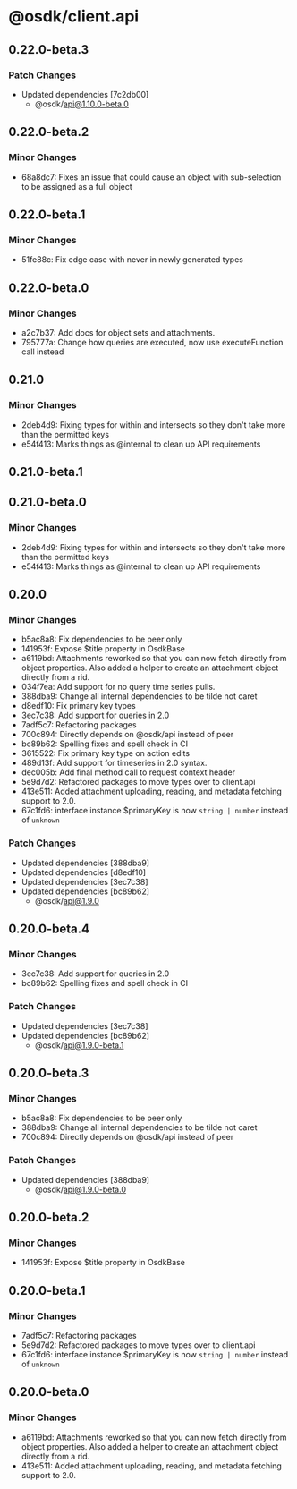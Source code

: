 # @osdk/client.api

## 0.22.0-beta.3

### Patch Changes

- Updated dependencies [7c2db00]
  - @osdk/api@1.10.0-beta.0

## 0.22.0-beta.2

### Minor Changes

- 68a8dc7: Fixes an issue that could cause an object with sub-selection to be assigned as a full object

## 0.22.0-beta.1

### Minor Changes

- 51fe88c: Fix edge case with never in newly generated types

## 0.22.0-beta.0

### Minor Changes

- a2c7b37: Add docs for object sets and attachments.
- 795777a: Change how queries are executed, now use executeFunction call instead

## 0.21.0

### Minor Changes

- 2deb4d9: Fixing types for within and intersects so they don't take more than the permitted keys
- e54f413: Marks things as @internal to clean up API requirements

## 0.21.0-beta.1

## 0.21.0-beta.0

### Minor Changes

- 2deb4d9: Fixing types for within and intersects so they don't take more than the permitted keys
- e54f413: Marks things as @internal to clean up API requirements

## 0.20.0

### Minor Changes

- b5ac8a8: Fix dependencies to be peer only
- 141953f: Expose $title property in OsdkBase
- a6119bd: Attachments reworked so that you can now fetch directly from object properties. Also added a helper to create an attachment object directly from a rid.
- 034f7ea: Add support for no query time series pulls.
- 388dba9: Change all internal dependencies to be tilde not caret
- d8edf10: Fix primary key types
- 3ec7c38: Add support for queries in 2.0
- 7adf5c7: Refactoring packages
- 700c894: Directly depends on @osdk/api instead of peer
- bc89b62: Spelling fixes and spell check in CI
- 3615522: Fix primary key type on action edits
- 489d13f: Add support for timeseries in 2.0 syntax.
- dec005b: Add final method call to request context header
- 5e9d7d2: Refactored packages to move types over to client.api
- 413e511: Added attachment uploading, reading, and metadata fetching support to 2.0.
- 67c1fd6: interface instance $primaryKey is now `string | number` instead of `unknown`

### Patch Changes

- Updated dependencies [388dba9]
- Updated dependencies [d8edf10]
- Updated dependencies [3ec7c38]
- Updated dependencies [bc89b62]
  - @osdk/api@1.9.0

## 0.20.0-beta.4

### Minor Changes

- 3ec7c38: Add support for queries in 2.0
- bc89b62: Spelling fixes and spell check in CI

### Patch Changes

- Updated dependencies [3ec7c38]
- Updated dependencies [bc89b62]
  - @osdk/api@1.9.0-beta.1

## 0.20.0-beta.3

### Minor Changes

- b5ac8a8: Fix dependencies to be peer only
- 388dba9: Change all internal dependencies to be tilde not caret
- 700c894: Directly depends on @osdk/api instead of peer

### Patch Changes

- Updated dependencies [388dba9]
  - @osdk/api@1.9.0-beta.0

## 0.20.0-beta.2

### Minor Changes

- 141953f: Expose $title property in OsdkBase

## 0.20.0-beta.1

### Minor Changes

- 7adf5c7: Refactoring packages
- 5e9d7d2: Refactored packages to move types over to client.api
- 67c1fd6: interface instance $primaryKey is now `string | number` instead of `unknown`

## 0.20.0-beta.0

### Minor Changes

- a6119bd: Attachments reworked so that you can now fetch directly from object properties. Also added a helper to create an attachment object directly from a rid.
- 413e511: Added attachment uploading, reading, and metadata fetching support to 2.0.

